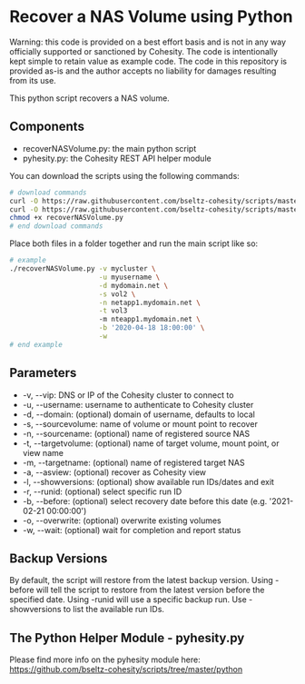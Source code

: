 # Recover a NAS Volume using Python

Warning: this code is provided on a best effort basis and is not in any way officially supported or sanctioned by Cohesity. The code is intentionally kept simple to retain value as example code. The code in this repository is provided as-is and the author accepts no liability for damages resulting from its use.

This python script recovers a NAS volume.

## Components

* recoverNASVolume.py: the main python script
* pyhesity.py: the Cohesity REST API helper module

You can download the scripts using the following commands:

```bash
# download commands
curl -O https://raw.githubusercontent.com/bseltz-cohesity/scripts/master/python/recoverNASVolume/recoverNASVolume.py
curl -O https://raw.githubusercontent.com/bseltz-cohesity/scripts/master/python/pyhesity.py
chmod +x recoverNASVolume.py
# end download commands
```

Place both files in a folder together and run the main script like so:

```bash
# example
./recoverNASVolume.py -v mycluster \
                      -u myusername \
                      -d mydomain.net \
                      -s vol2 \
                      -n netapp1.mydomain.net \
                      -t vol3
                      -m nteapp1.mydomain.net \
                      -b '2020-04-18 18:00:00' \
                      -w
# end example
```

## Parameters

* -v, --vip: DNS or IP of the Cohesity cluster to connect to
* -u, --username: username to authenticate to Cohesity cluster
* -d, --domain: (optional) domain of username, defaults to local
* -s, --sourcevolume: name of volume or mount point to recover
* -n, --sourcename: (optional) name of registered source NAS
* -t, --targetvolume: (optional) name of target volume, mount point, or view name
* -m, --targetname: (optional) name of registered target NAS
* -a, --asview: (optional) recover as Cohesity view
* -l, --showversions: (optional) show available run IDs/dates and exit
* -r, --runid: (optional) select specific run ID
* -b, --before: (optional) select recovery date before this date (e.g. '2021-02-21 00:00:00')
* -o, --overwrite: (optional) overwrite existing volumes
* -w, --wait: (optional) wait for completion and report status

## Backup Versions

By default, the script will restore from the latest backup version. Using -before will tell the script to restore from the latest version before the specified date. Using -runid will use a specific backup run. Use -showversions to list the available run IDs.

## The Python Helper Module - pyhesity.py

Please find more info on the pyhesity module here: <https://github.com/bseltz-cohesity/scripts/tree/master/python>
